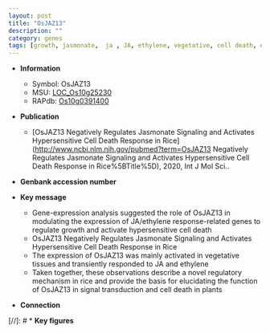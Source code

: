 ```yaml
---
layout: post
title: "OsJAZ13"
description: ""
category: genes
tags: [growth, jasmonate,  ja , JA, ethylene, vegetative, cell death, ethylene response, signal transduction]
---
```


* **Information**  
    + Symbol: OsJAZ13  
    + MSU: [LOC_Os10g25230](http://rice.uga.edu/cgi-bin/ORF_infopage.cgi?orf=LOC_Os10g25230)  
    + RAPdb: [Os10g0391400](http://rapdb.dna.affrc.go.jp/viewer/gbrowse_details/irgsp1?name=Os10g0391400)  

* **Publication**  
    + [OsJAZ13 Negatively Regulates Jasmonate Signaling and Activates Hypersensitive Cell Death Response in Rice](http://www.ncbi.nlm.nih.gov/pubmed?term=OsJAZ13 Negatively Regulates Jasmonate Signaling and Activates Hypersensitive Cell Death Response in Rice%5BTitle%5D), 2020, Int J Mol Sci..

* **Genbank accession number**  

* **Key message**  
    + Gene-expression analysis suggested the role of OsJAZ13 in modulating the expression of JA/ethylene response-related genes to regulate growth and activate hypersensitive cell death
    + OsJAZ13 Negatively Regulates Jasmonate Signaling and Activates Hypersensitive Cell Death Response in Rice
    + The expression of OsJAZ13 was mainly activated in vegetative tissues and transiently responded to JA and ethylene
    + Taken together, these observations describe a novel regulatory mechanism in rice and provide the basis for elucidating the function of OsJAZ13 in signal transduction and cell death in plants

* **Connection**  

[//]: # * **Key figures**  


